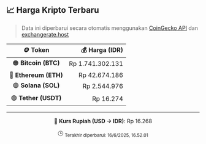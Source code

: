

<!-- HARGA_KRIPTO -->
## 📈 Harga Kripto Terbaru

> Data ini diperbarui secara otomatis menggunakan [CoinGecko API](https://www.coingecko.com/) dan [exchangerate.host](https://exchangerate.host/)

<div align="center">

| 🪙 Token | 💰 Harga (IDR) |
|:------:|---------------:|
| 🟠 **Bitcoin (BTC)**   | Rp 1.741.302.131 |
| 🔵 **Ethereum (ETH)**  | Rp 42.674.186 |
| 🟣 **Solana (SOL)**    | Rp 2.544.976 |
| 🟢 **Tether (USDT)**   | Rp 16.274 |

---

💱 **Kurs Rupiah (USD → IDR)**: Rp 16.268

🕒 <sub>Terakhir diperbarui: 16/6/2025, 16.52.01</sub>

</div>
<!-- /HARGA_KRIPTO -->